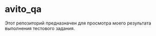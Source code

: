 # avito_qa
Этот репозиторий предназначен для просмотра моего результата выполнения тестового задания.
